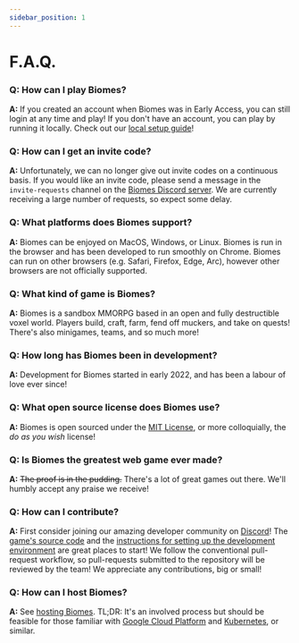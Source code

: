 ```yaml
---
sidebar_position: 1
---
```


# F.A.Q.

### Q: How can I play Biomes?

**A:** If you created an account when Biomes was in Early Access, you can still login at any time and play! If you don't have an account, you can play
by running it locally. Check out our [local setup guide](/docs/basics/running-locally)!

### Q: How can I get an invite code?

**A:** Unfortunately, we can no longer give out invite codes on a continuous basis. If you would like an invite code, please send a message in the `invite-requests` channel on the [Biomes Discord server](https://discord.gg/biomes). We are currently receiving a large number of requests, so expect some delay.

### Q: What platforms does Biomes support?

**A:** Biomes can be enjoyed on MacOS, Windows, or Linux. Biomes is run in the browser and has been developed to run smoothly on Chrome. Biomes can run
on other browsers (e.g. Safari, Firefox, Edge, Arc), however other browsers are not officially supported.

### Q: What kind of game is Biomes?

**A:** Biomes is a sandbox MMORPG based in an open and fully destructible voxel world. Players build, craft, farm, fend off muckers, and take on quests! There's also
minigames, teams, and so much more!

### Q: How long has Biomes been in development?

**A:** Development for Biomes started in early 2022, and has been a labour of love ever since!

### Q: What open source license does Biomes use?

**A:** Biomes is open sourced under the [MIT License](https://github.com/ill-inc/biomes-game/blob/main/LICENSE), or more colloquially, the _do as you wish_ license!

### Q: Is Biomes the greatest web game ever made?

**A:** ~~The proof is in the pudding.~~ There's a lot of great games out there. We'll humbly accept any praise we receive!

### Q: How can I contribute?

**A:** First consider joining our amazing developer community on [Discord](https://discord.gg/biomes)! The [game's source code](https://github.com/ill-inc/biomes-game)
and the [instructions for setting up the development environment](/docs/basics/running-locally) are great places to start! We follow the conventional pull-request workflow, so pull-requests submitted
to the repository will be reviewed by the team! We appreciate any contributions, big or small!

### Q: How can I host Biomes?

**A:** See [hosting Biomes](/docs/basics/hosting). TL;DR: It's an involved process but should be feasible for those familiar with [Google Cloud Platform](https://cloud.google.com/) and [Kubernetes](https://kubernetes.io/), or similar.
